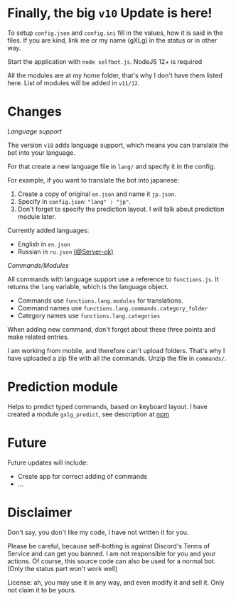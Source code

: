 # Finally, the big `v10` Update is here!

To setup `config.json` and `config.ini` fill in the values,
how it is said in the files.
If you are kind, link me or my name (gXLg)
in the status or in other way.

Start the application with `node selfbot.js`.
NodeJS 12+ is required

All the modules are at my home folder,
that's why I don't have them listed here.
List of modules will be added in `v11/12`.


# Changes

*Language support*

The version `v10` adds language support,
which means you can translate the bot into your language.

For that create a new language file in `lang/`
and specify it in the config.

For example, if you want to translate the bot into japanese:

1) Create a copy of original `en.json` and name it `jp.json`.
2) Specify in `config.json`: `"lang" : "jp"`.
3) Don't forget to specify the prediction layout.
I will talk about prediction module later.


Currently added languages:
* English in `en.json`
* Russian in `ru.json` [(@Server-ok)](https://github.com/Server-ok)


*Commands/Modules*

All commands with language support use a reference to `functions.js`.
It returns the `lang` variable, which is the language object.
* Commands use `functions.lang.modules` for translations.
* Command names use `functions.lang.commands.category_folder`
* Category names use `functions.lang.categories`

When adding new command, don't forget about these three points
and make related entries.

I am working from mobile, and therefore can't upload folders.
That's why I have uploaded a zip file with all the commands.
Unzip the file in `commands/`.

# Prediction module

Helps to predict typed commands, based on keyboard layout.
I have created a module `gxlg_predict`,
see description at [npm](https://www.npmjs.com/package/gxlg_predict)

# Future

Future updates will include:
* Create app for correct adding of commands
* ...

# Disclaimer

Don't say, you don't like my code, I have not written it for you.

Please be careful, because self-botting is against Discord's Terms of Service and can get you banned.
I am not responsible for you and your actions.
Of course, this source code can also be used for a normal bot.
(Only the status part won't work well)

License: ah, you may use it in any way, and even modify it and sell it. Only not claim it to be yours.

